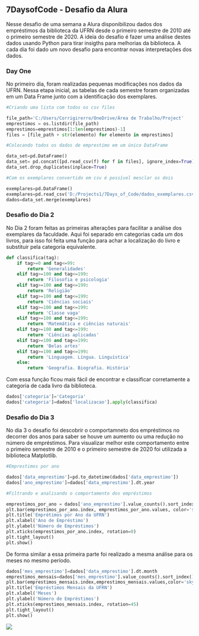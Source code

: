 ## 7DaysofCode - Desafio da Alura
Nesse desafio de uma semana a Alura disponibilizou dados dos empréstimos da biblioteca da UFRN desde o primeiro semestre de 2010 até o primeiro semestre de 2020. A ideia do desafio é fazer uma análise destes dados usando Python para tirar insigths para melhorias da biblioteca. A cada dia foi dado um novo desafio para encontrar novas interpretações dos dados.
### Day One
No primeiro dia, foram realizadas pequenas modificações nos dados da UFRN. Nessa etapa inicial, as tabelas de cada semestre foram organizadas em um Data Frame junto com a identificação dos exemplares.
```python
#Criando uma lista com todos os csv files

file_path='C:/Users/Corrigirerro/OneDrive/Área de Trabalho/Project'
emprestimos = os.listdir(file_path)
emprestimos=emprestimos[1:len(emprestimos)-1]
files = [file_path + str(elemento) for elemento in emprestimos]

#Colocando todos os dados de emprestimo em um único DataFrame

data_set=pd.DataFrame()
data_set= pd.concat([pd.read_csv(f) for f in files], ignore_index=True)
data_set.drop_duplicates(inplace=True)

#Com os exemplares convertido em csv é possível mesclar os dois

exemplares=pd.DataFrame()
exemplares=pd.read_csv('D:/Projects1/7Days_of_Code/dados_exemplares.csv')
dados=data_set.merge(exemplares)
```
### Desafio do Dia 2
No Dia 2 foram feitas as primeiras alterações para facilitar a análise dos exemplares da faculdade. Aqui foi separado em categorias cada um dos livros, para isso foi feita uma função para achar a localização do livro e substituir pela categoria equivalente.
```python
def classifica(tag):
    if tag>=0 and tag<=99:
        return 'Generalidades'
    elif tag>=100 and tag<=199:
        return 'Filosofia e psicologia'
    elif tag>=100 and tag<=199:
        return 'Religião'
    elif tag>=100 and tag<=199:
        return 'Ciências sociais'
    elif tag>=100 and tag<=199:
        return 'Classe vaga'
    elif tag>=100 and tag<=199:
        return 'Matemática e ciências naturais'
    elif tag>=100 and tag<=199:
        return 'Ciências aplicadas'
    elif tag>=100 and tag<=199:
        return 'Belas artes'
    elif tag>=100 and tag<=199:
        return 'Linguagem. Língua. Linguística'
    else:
        return 'Geografia. Biografia. História'

```
Com essa função ficou mais fácil de encontrar e classificar corretamente a categoria de cada livro da biblioteca.
```python
dados['categoria']='Categoria'
dados['categoria']=dados['localizacao'].apply(classifica)
```
### Desafio do Dia 3
No dia 3 o desafio foi descobrir o comportamneto dos empréstimos no decorrer dos anos para saber se houve um aumento ou uma redução no número de empréstimos. Para visualizar melhor este comportamento entre o primeiro semestre de 2010 e o primeiro semestre de 2020 foi utilizada a biblioteca Matplotlib.
```python
#Emprestimos por ano

dados['data_emprestimo']=pd.to_datetime(dados['data_emprestimo'])
dados['ano_emprestimo']=dados['data_emprestimo'].dt.year

#Filtrando e analisando o comportamento dos empréstimos

emprestimos_por_ano = dados['ano_emprestimo'].value_counts().sort_index()
plt.bar(emprestimos_por_ano.index, emprestimos_por_ano.values, color='skyblue')
plt.title('Emprétimos por Ano da UFRN')
plt.xlabel('Ano de Empréstimo')
plt.ylabel('Número de Empréstimos')
plt.xticks(emprestimos_por_ano.index, rotation=0)
plt.tight_layout()
plt.show()
```
De forma similar a essa primeira parte foi realizado a mesma análise para os meses no mesmo período.
```python
dados['mes_emprestimo']=dados['data_emprestimo'].dt.month
emprestimos_mensais=dados['mes_emprestimo'].value_counts().sort_index()
plt.bar(emprestimos_mensais.index,emprestimos_mensais.values,color='skyblue')
plt.title('Empréstimos Mensais da UFRN')
plt.xlabel('Meses')
plt.ylabel('Número de Empréstimos')
plt.xticks(emprestimos_mensais.index, rotation=45)
plt.tight_layout()
plt.show()
```
<img src="D:/Projects1/7Days_of_Code/Data_Set/emprestimos_anuais.png">